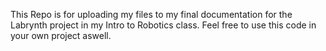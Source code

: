 This Repo is for uploading my files to my final documentation for the Labrynth project in my Intro to Robotics class.
Feel free to use this code in your own project aswell.
